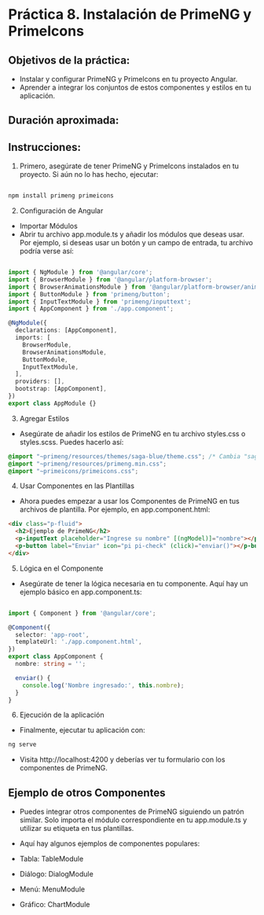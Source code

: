 # Práctica 8. Instalación de PrimeNG y PrimeIcons

## Objetivos de la práctica:
- Instalar y configurar PrimeNG y Primelcons en tu proyecto Angular.
- Aprender a integrar los conjuntos de estos componentes y estilos en tu aplicación.

## Duración aproximada:


## Instrucciones:

1. Primero, asegúrate de tener PrimeNG y PrimeIcons instalados en tu proyecto. Si aún no lo has hecho, ejecutar:

````bash

npm install primeng primeicons
````
2. Configuración de Angular

- Importar Módulos
- Abrir tu archivo app.module.ts y añadir los módulos que deseas usar. Por ejemplo, si deseas usar un botón y un campo de entrada, tu archivo podría verse así:

````typescript

import { NgModule } from '@angular/core';
import { BrowserModule } from '@angular/platform-browser';
import { BrowserAnimationsModule } from '@angular/platform-browser/animations';
import { ButtonModule } from 'primeng/button';
import { InputTextModule } from 'primeng/inputtext';
import { AppComponent } from './app.component';

@NgModule({
  declarations: [AppComponent],
  imports: [
    BrowserModule,
    BrowserAnimationsModule,
    ButtonModule,
    InputTextModule,
  ],
  providers: [],
  bootstrap: [AppComponent],
})
export class AppModule {}

````

3. Agregar Estilos

- Asegúrate de añadir los estilos de PrimeNG en tu archivo styles.css o styles.scss. Puedes hacerlo así:

````css
@import "~primeng/resources/themes/saga-blue/theme.css"; /* Cambia "saga-blue" por el tema que prefieras */
@import "~primeng/resources/primeng.min.css";
@import "~primeicons/primeicons.css";
````

4. Usar Componentes en las Plantillas

- Ahora puedes empezar a usar los Componentes de PrimeNG en tus archivos de plantilla. Por ejemplo, en app.component.html:

````html
<div class="p-fluid">
  <h2>Ejemplo de PrimeNG</h2>
  <p-inputText placeholder="Ingrese su nombre" [(ngModel)]="nombre"></p-inputText>
  <p-button label="Enviar" icon="pi pi-check" (click)="enviar()"></p-button>
</div>
````
5. Lógica en el Componente

- Asegúrate de tener la lógica necesaria en tu componente. Aquí hay un ejemplo básico en app.component.ts:

````typescript

import { Component } from '@angular/core';

@Component({
  selector: 'app-root',
  templateUrl: './app.component.html',
})
export class AppComponent {
  nombre: string = '';

  enviar() {
    console.log('Nombre ingresado:', this.nombre);
  }
}
````

6. Ejecución de la aplicación

- Finalmente, ejecutar tu aplicación con:

````bash
ng serve

````

- Visita http://localhost:4200 y deberías ver tu formulario con los componentes de PrimeNG.

## Ejemplo de otros Componentes

- Puedes integrar otros componentes de PrimeNG siguiendo un patrón similar. Solo importa el módulo correspondiente en tu app.module.ts y utilizar su etiqueta en tus plantillas. 

- Aquí hay algunos ejemplos de componentes populares:

- Tabla: TableModule
- Diálogo: DialogModule
- Menú: MenuModule
- Gráfico: ChartModule
